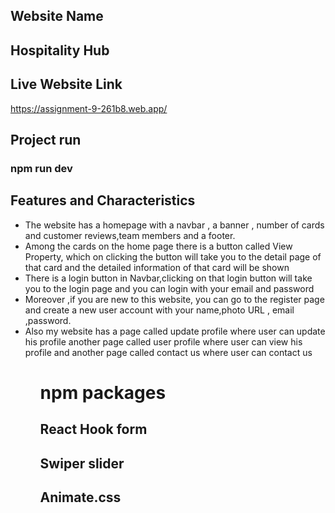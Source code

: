 ## Website Name

<h2>Hospitality Hub</h2>

## Live Website Link

https://assignment-9-261b8.web.app/

## Project run
### npm run dev

## Features and Characteristics

<ul>
  <li>The website has a homepage with a navbar , a banner , number of cards and customer reviews,team members and a footer.</li>

  <li>Among the cards on the home page there is a button called View Property, which on clicking the button will take you to the detail page of that card and the detailed information of that card will be shown</li>

  <li>There is a login button in Navbar,clicking on that login button will take you to the login page and you can login with your email and password</li>

  <li>Moreover ,if you are new to this website, you can go to the register page and create a new user account with your name,photo URL , email ,password.</li>

  <li>Also my website has a page called update profile where user can update his profile another page called user profile where user can view his profile and another page called contact us where user can contact us</li>
<ul>

# npm packages

 <h2>React Hook form</h2>
 <h2>Swiper slider</h2>
 <h2>Animate.css</h2>
